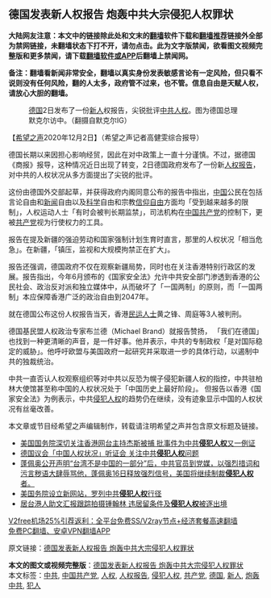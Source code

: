  <h2>德国发表新人权报告 炮轰中共大宗侵犯人权罪状</h2> <p class="notice"><b>大陆网友注意：本文中的链接除此处和文末的<a href="https://github.com/bannedbook/fanqiang" >翻墙</a>软件下载和<a href="https://github.com/killgcd/justmysocks/blob/master/README.md">翻墙推荐</a>链接外全部为禁网链接，未翻墙状态下打不开，请勿点击。此为文字版禁闻，欲看图文视频完整版和更多禁闻，请下载<a href="https://github.com/bannedbook/fanqiang">翻墙软件或APP</a>后翻墙上禁闻网。</p><p>备注：翻墙看新闻非常安全，翻墙以真实身份发表敏感言论有一定风险，但只看不说则没有任何风险，翻的人太多，政府管不过来，也不管。信息自由是天赋人权，请放心大胆的翻墙。</b></p>  <div class="entry"> <figure><figcaption><a href="https://www.bannedbook.org/bnews/tag/%e5%be%b7%e5%9b%bd/" class="st_tag internal_tag" rel="tag" title="标签 德国 下的日志">德国</a>2日发布了一份<a href="https://www.bannedbook.org/bnews/tag/%E6%96%B0%E4%BA%BA/" class="st_tag internal_tag" rel="tag" title="标签 新人 下的日志">新人</a>权报告，尖锐批评<a href="https://www.bannedbook.org/bnews/tag/%e4%b8%ad%e5%85%b1/" class="st_tag internal_tag" rel="tag" title="标签 中共 下的日志">中共</a><a href="https://www.bannedbook.org/bnews/tag/%e4%ba%ba%e6%9d%83/" class="st_tag internal_tag" rel="tag" title="标签 人权 下的日志">人权</a>。图为德国总理默克尔访中。（翻摄自默克尔IG）</figcaption></figure> <p>【<span class='wp_keywordlink_affiliate'><a href="https://www.soundofhope.org" title="希望之声" target="_blank">希望之声</a></span>2020年12月2日】（希望之声记者高健雯综合报导）</p> <p>德国长期以来因担心影响经贸，因此在对中政策上一直十分谨慎。不过，据德国《商报》报导，这种情况近日出现了转变，2日德国政府发布了一份新<a href="https://www.bannedbook.org/bnews/tag/%e4%ba%ba%e6%9d%83%e6%8a%a5%e5%91%8a/" class="st_tag internal_tag" rel="tag" title="标签 人权报告 下的日志">人权报告</a>，对中共的人权状况从多方面提出了尖锐的批评。</p> <p>这份由德国外交部起草，并获得政府内阁同意公布的报告中指出，<span class='wp_keywordlink_affiliate'><a href="https://www.bannedbook.org/" title="中国" target="_blank">中国</a></span>公民在包括言论自由和<span class='wp_keywordlink_affiliate'><a href="https://www.bannedbook.org/" title="新闻">新闻</a></span>自由以及<span class='wp_keywordlink'><a href="https://www.bannedbook.org/forum11/topic309.html" title="禁片：“科学”的棍子" target="_blank">科学</a></span>自由和宗教<span class='wp_keywordlink'><a href="https://www.bannedbook.org/forum11/topic307.html" title="禁片：在中国宗教信仰自由吗？" target="_blank">信仰自由</a></span>方面均「受到越来越多的限制」，人权运动人士「有时会被判长期监禁」，司法机构在<a href="https://www.bannedbook.org/bnews/tag/%e4%b8%ad%e5%9b%bd%e5%85%b1%e4%ba%a7%e5%85%9a/" class="st_tag internal_tag" rel="tag" title="标签 中国共产党 下的日志">中国共产党</a>的控制下，更被<a href="https://www.bannedbook.org/bnews/tag/%e5%85%b1%e4%ba%a7%e5%85%9a/" class="st_tag internal_tag" rel="tag" title="标签 共产党 下的日志">共产党</a>视为行使权力的工具。</p>  <p>报告在提及新疆的强迫劳动和国家强制计划生育时直言，那里的人权状况「相当危急」。在新疆，「镇压，监视和大规模拘禁正在扩大」。</p> <p>报告还强调，德国政府不仅在观察新疆局势，同时也在关注香港特别行政区的发展。报告指出，今年6月颁布的《国家安全法》允许中共安全部门渗透到香港的公民社会、政治反对派和独立媒体中，从而破坏了「一国两制」的原则，而「一国两制」本应保障香港广泛的政治自由到2047年。</p> <p>就在德国公布这份人权报告当天，香港<span class='wp_keywordlink'><a href="https://www.bannedbook.org/forum9/" title="民运人士看法轮功" target="_blank">民运人士</a></span>黄之锋、周庭等3人被判刑。</p>  <p>德国基民盟人权政治专家布兰德（Michael Brand）就报告赞扬， 「我们在德国」也找到一种更清晰的声音，是一件好事。他并表示，中共的专制政权「是对国际稳定的威胁」。他呼吁欧盟与美国政府一起研究并采取进一步的具体行动，以遏制中共的独裁统治。</p> <p>中共一直否认人权观察组织等对中共以反恐为幌子侵犯新疆人权的指控，中共驻柏林大使馆甚至称中国的人权状况处于「中国历史上最好阶段」。 但报告以香港《国家安全法》为例表示，中共<a href="https://www.bannedbook.org/bnews/tag/%E4%BE%B5%E7%8A%AF%E4%BA%BA%E6%9D%83/" class="st_tag internal_tag" rel="tag" title="标签 侵犯人权 下的日志">侵犯人权</a>的趋势仍在继续，没有迹象显示中国的人权状况有丝毫改善。</p> <p>本文章或节目经希望之声编辑制作，转载请注明希望之声并包含原文标题及链接。</p>  <ul class='op-related-articles' title='相关阅读'> <li><a href='https://www.bannedbook.org/bnews/headline/20201124/1436292.html' target='_blank'>美国国务院深切关注香港网台主持杰斯被捕 批事件为中共<b>侵犯人权</b>又一例证</a></li> <li><a href='https://www.bannedbook.org/bnews/comments/20201121/1434768.html' target='_blank'>德国议会「中国人权状况」听证会 关注中共<b>侵犯人权</b>问题</a></li> <li><a href='https://www.bannedbook.org/bnews/bannedvideo/20201118/1433012.html' target='_blank'>蓬佩奥公开声明“台湾不是中国的一部分”后，中共官员到党媒，以强烈措词和污言秽语大肆辱骂他，蓬佩奥16日释放强烈信号，美国将继续制裁<b>侵犯人权</b>者。</a></li> <li><a href='https://www.bannedbook.org/bnews/renquan/xizang/20201104/1425756.html' target='_blank'>美国务院设立新网站，罗列中共<b>侵犯人权</b>行径</a></li> <li><a href='https://www.bannedbook.org/bnews/headline/20201025/1420096.html' target='_blank'>居台港人助文汇报跟踪拍摄锺翰林 违居留条件及<b>侵犯人权</b>被逐出境</a></li> </ul> <p class="texttj"> <a href="https://github.com/bannedbook/fanqiang/wiki/V2ray%E6%9C%BA%E5%9C%BA" target="_blank">V2free机场25%引荐返利：全平台免费SS/V2ray节点+经济套餐高速翻墙</a><br/> <a href="https://github.com/bannedbook/fanqiang/wiki/%E7%A6%81%E9%97%BB%E7%BD%91%E5%AE%89%E5%8D%93%E7%BF%BB%E5%A2%99%E6%96%B0%E9%97%BBAPP" target="_blank">免费PC翻墙、安卓VPN翻墙APP</a></p><p>原文链接：<a class="src_link"  href="https://www.soundofhope.org/post/449593" target="_blank">德国发表新人权报告 炮轰中共大宗侵犯人权罪状</a></p><a name='sharetosocial'></a>       <div><b>本文的图文或视频完整版</b>：<a href='https://www.bannedbook.org/bnews/comments/20201203/1441386.html'>德国发表新人权报告 炮轰中共大宗侵犯人权罪状</a></div>  </div><!--END ENTRY--> <div class="postfooter"> <div>本文标签：<a href="https://www.bannedbook.org/bnews/tag/%e4%b8%ad%e5%85%b1/" rel="tag">中共</a>, <a href="https://www.bannedbook.org/bnews/tag/%e4%b8%ad%e5%9b%bd%e5%85%b1%e4%ba%a7%e5%85%9a/" rel="tag">中国共产党</a>, <a href="https://www.bannedbook.org/bnews/tag/%e4%ba%ba%e6%9d%83/" rel="tag">人权</a>, <a href="https://www.bannedbook.org/bnews/tag/%e4%ba%ba%e6%9d%83%e6%8a%a5%e5%91%8a/" rel="tag">人权报告</a>, <a href="https://www.bannedbook.org/bnews/tag/%E4%BE%B5%E7%8A%AF%E4%BA%BA%E6%9D%83/" rel="tag">侵犯人权</a>, <a href="https://www.bannedbook.org/bnews/tag/%e5%85%b1%e4%ba%a7%e5%85%9a/" rel="tag">共产党</a>, <a href="https://www.bannedbook.org/bnews/tag/%e5%be%b7%e5%9b%bd/" rel="tag">德国</a>, <a href="https://www.bannedbook.org/bnews/tag/%E6%96%B0%E4%BA%BA/" rel="tag">新人</a>, <a href="https://www.bannedbook.org/bnews/tag/%E7%82%AE%E8%BD%B0%E4%B8%AD%E5%85%B1/" rel="tag">炮轰中共</a>, <a href="https://www.bannedbook.org/bnews/tag/%E7%8A%AF%E4%BA%BA/" rel="tag">犯人</a></div>  </div><!--END POSTFOOTER--> 